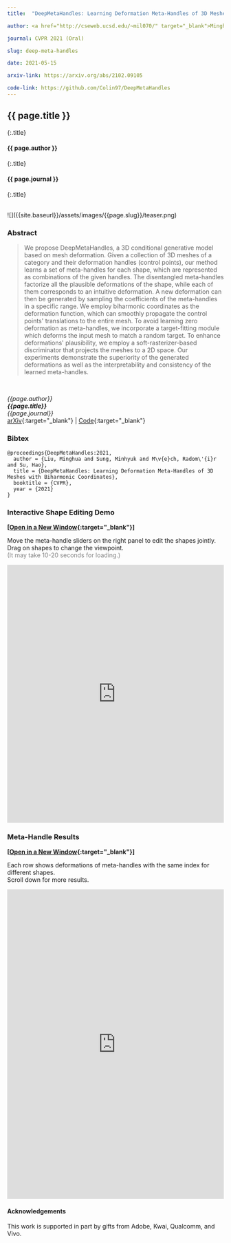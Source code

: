 ```yaml
---
title:  "DeepMetaHandles: Learning Deformation Meta-Handles of 3D Meshes with Biharmonic Coordinates"

author: <a href="http://cseweb.ucsd.edu/~mil070/" target="_blank">Minghua Liu</a>, <a href="http://mhsung.github.io/" target="_blank">Minhyuk Sung</a>, <a href="https://research.adobe.com/person/radomir-mech/" target="_blank">Radomír Měch</a>, <a href="http://cseweb.ucsd.edu/~haosu/" target="_blank">Hao Su</a>

journal: CVPR 2021 (Oral)

slug: deep-meta-handles

date: 2021-05-15

arxiv-link: https://arxiv.org/abs/2102.09105

code-link: https://github.com/Colin97/DeepMetaHandles
---
```



## {{ page.title }}
{:.title}
#### {{ page.author }}
{:.title}
#### {{ page.journal }}
{:.title}

<br />
![]({{site.baseurl}}/assets/images/{{page.slug}}/teaser.png)

### Abstract
>We propose DeepMetaHandles, a 3D conditional generative model based on mesh deformation. Given a collection of 3D meshes of a category and their deformation handles (control points), our method learns a set of meta-handles for each shape, which are represented as combinations of the given handles. The disentangled meta-handles factorize all the plausible deformations of the shape, while each of them corresponds to an intuitive deformation. A new deformation can then be generated by sampling the coefficients of the meta-handles in a specific range. We employ biharmonic coordinates as the deformation function, which can smoothly propagate the control points' translations to the entire mesh. To avoid learning zero deformation as meta-handles, we incorporate a target-fitting module which deforms the input mesh to match a random target. To enhance deformations' plausibility, we employ a soft-rasterizer-based discriminator that projects the meshes to a 2D space. Our experiments demonstrate the superiority of the generated deformations as well as the interpretability and consistency of the learned meta-handles.
<br />

*{{page.author}}<br>
**{{page.title}}**<br>
{{page.journal}}*<br>
[arXiv]({{page.arxiv-link}}){:target="_blank"}  | 
[Code]({{page.code-link}}){:target="_blank"}

### Bibtex
```
@proceedings{DeepMetaHandles:2021,
  author = {Liu, Minghua and Sung, Minhyuk and M\v{e}ch, Radom\'{i}r and Su, Hao},
  title = {DeepMetaHandles: Learning Deformation Meta-Handles of 3D Meshes with Biharmonic Coordinates},
  booktitle = {CVPR}, 
  year = {2021}
}
```

### Interactive Shape Editing Demo

**[[Open in a New Window](https://mhsung.github.io/deep-meta-handles-demo/web_demo.html){:target="_blank"}]**

Move the meta-handle sliders on the right panel to edit the shapes jointly.<br>
Drag on shapes to change the viewpoint.<br>
<font color="grey">(It may take 10-20 seconds for loading.)</font>

<p align="center">
<iframe width="100%" height="600px" src="https://mhsung.github.io/deep-meta-handles-demo/web_demo_embed.html" frameborder="0" allowfullscreen></iframe>
</p>


### Meta-Handle Results

**[[Open in a New Window](http://cseweb.ucsd.edu/~mil070/deep_meta_handles_supp_animations.html){:target="_blank"}]**

Each row shows deformations of meta-handles with the same index for different shapes.<br>
Scroll down for more results.

<p align="center">
<iframe width="100%" height="720px" src="https://mhsung.github.io/deep-meta-handles-demo/web_animations_embed.html" frameborder="0" allowfullscreen></iframe>
</p>

#### Acknowledgements
This work is supported in part by gifts from Adobe, Kwai, Qualcomm, and Vivo.

<br />
